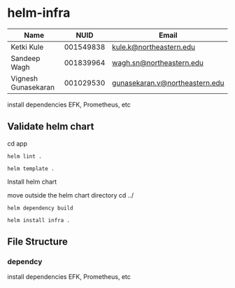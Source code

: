 # helm-infra


| Name                | NUID      | Email                          |
| ------------------- | --------- | ------------------------------ |
| Ketki Kule          | 001549838 | kule.k@northeastern.edu        |
| Sandeep Wagh        | 001839964 | wagh.sn@northeastern.edu       |
| Vignesh Gunasekaran | 001029530 | gunasekaran.v@northeastern.edu |

install dependencies EFK, Prometheus, etc
## Validate helm chart
cd app

```
helm lint . 
```

```
helm template .
```

Install helm chart 

move outside the helm chart directory 
 cd ../

 ```
helm dependency build
```

```
helm install infra .
```


## File Structure

### dependcy

install dependencies EFK, Prometheus, etc


